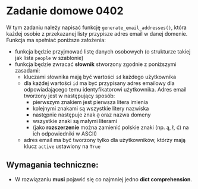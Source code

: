 # Zadanie domowe 0402

W tym zadaniu należy napisać funkcję `generate_email_addresses()`, która każdej osobie z przekazanej listy przypisze adres email w danej domenie. Funkcja ma spełniać poniższe założenia:

- funkcja będzie przyjmować listę danych osobowych (o strukturze takiej jak lista `people` w szablonie)
- funkcja będzie zwracać **słownik** stworzony zgodnie z poniższymi zasadami:
    - kluczami słownika mają być wartości `id` każdego użytkownika
    - dla każdej wartości `id` ma być przypisany adres emailowy dla odpowiadającego temu identyfikatorowi użytkownika. Adres email tworzony jest w następujący sposób:
        - pierwszym znakiem jest pierwsza litera imienia
        - kolejnymi znakami są wszystkie litery nazwiska
        - następnie następuje znak `@` oraz nazwa domeny
        - wszystkie znaki są małymi literami
        - (jako **rozszerzenie** można zamienić polskie znaki (np. ą, ł, ć) na ich odpowiedniki w ASCII)
    - adres email ma być tworzony tylko dla użytkowników, którzy mają klucz `active` ustawiony na `True`

## Wymagania techniczne:
- W rozwiązaniu **musi** pojawić się co najmniej jedno **dict comprehension**.
